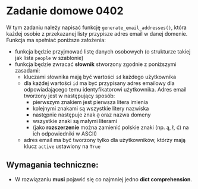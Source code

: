 # Zadanie domowe 0402

W tym zadaniu należy napisać funkcję `generate_email_addresses()`, która każdej osobie z przekazanej listy przypisze adres email w danej domenie. Funkcja ma spełniać poniższe założenia:

- funkcja będzie przyjmować listę danych osobowych (o strukturze takiej jak lista `people` w szablonie)
- funkcja będzie zwracać **słownik** stworzony zgodnie z poniższymi zasadami:
    - kluczami słownika mają być wartości `id` każdego użytkownika
    - dla każdej wartości `id` ma być przypisany adres emailowy dla odpowiadającego temu identyfikatorowi użytkownika. Adres email tworzony jest w następujący sposób:
        - pierwszym znakiem jest pierwsza litera imienia
        - kolejnymi znakami są wszystkie litery nazwiska
        - następnie następuje znak `@` oraz nazwa domeny
        - wszystkie znaki są małymi literami
        - (jako **rozszerzenie** można zamienić polskie znaki (np. ą, ł, ć) na ich odpowiedniki w ASCII)
    - adres email ma być tworzony tylko dla użytkowników, którzy mają klucz `active` ustawiony na `True`

## Wymagania techniczne:
- W rozwiązaniu **musi** pojawić się co najmniej jedno **dict comprehension**.
